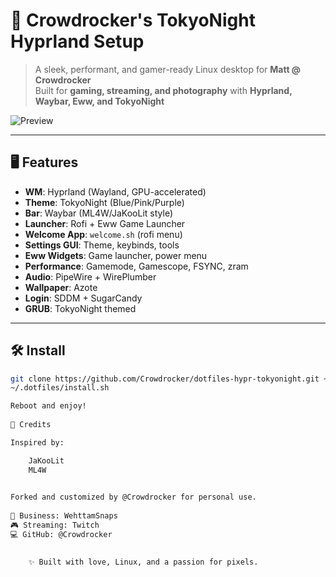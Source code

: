 # 🎯 Crowdrocker's TokyoNight Hyprland Setup

> A sleek, performant, and gamer-ready Linux desktop for **Matt @ Crowdrocker**  
> Built for **gaming, streaming, and photography** with **Hyprland, Waybar, Eww, and TokyoNight**

![Preview](assets/screenshots/desktop.jpg)

---

## 🖥️ Features

- **WM**: Hyprland (Wayland, GPU-accelerated)
- **Theme**: TokyoNight (Blue/Pink/Purple)
- **Bar**: Waybar (ML4W/JaKooLit style)
- **Launcher**: Rofi + Eww Game Launcher
- **Welcome App**: `welcome.sh` (rofi menu)
- **Settings GUI**: Theme, keybinds, tools
- **Eww Widgets**: Game launcher, power menu
- **Performance**: Gamemode, Gamescope, FSYNC, zram
- **Audio**: PipeWire + WirePlumber
- **Wallpaper**: Azote
- **Login**: SDDM + SugarCandy
- **GRUB**: TokyoNight themed

---

## 🛠️ Install

```bash
git clone https://github.com/Crowdrocker/dotfiles-hypr-tokyonight.git ~/.dotfiles
~/.dotfiles/install.sh

Reboot and enjoy! 
 
🧩 Credits 

Inspired by: 

    JaKooLit 
    ML4W 
     

Forked and customized by @Crowdrocker for personal use. 
 
📸 Business: WehttamSnaps  
🎮 Streaming: Twitch  
💻 GitHub: @Crowdrocker  
 

    ✨ Built with love, Linux, and a passion for pixels. 
     
